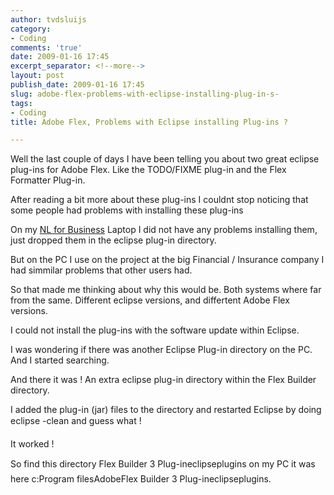 ```yaml
---
author: tvdsluijs
category:
- Coding
comments: 'true'
date: 2009-01-16 17:45
excerpt_separator: <!--more-->
layout: post
publish_date: 2009-01-16 17:45
slug: adobe-flex-problems-with-eclipse-installing-plug-in-s-
tags:
- Coding
title: Adobe Flex, Problems with Eclipse installing Plug-ins ?

---
```

Well the last couple of days I have been telling you about two great eclipse
plug-ins for Adobe Flex. Like the TODO/FIXME plug-in and the Flex Formatter
Plug-in.  
  
After reading a bit more about these plug-ins I couldnt stop noticing that
some people had problems with installing these plug-ins  
  
On my [NL for Business](http://www.nl4b.com/ "NL4B, NL for Business") Laptop I
did not have any problems installing them, just dropped them in the eclipse
plug-in directory.  
  
But on the PC I use on the project at the big Financial / Insurance company I
had simmilar problems that other users had.  
  
  
  
So that made me thinking about why this would be. Both systems where far from
the same. Different eclipse versions, and differtent Adobe Flex versions.  
  
I could not install the plug-ins with the software update within Eclipse.  
  
I was wondering if there was another Eclipse Plug-in directory on the PC. And
I started searching.  
  
And there it was ! An extra eclipse plug-in directory within the Flex Builder
directory.  
  
I added the plug-in (jar) files to the directory and restarted Eclipse by
doing eclipse -clean and guess what !  
  
It worked !  
  
So find this directory Flex Builder 3 Plug-ineclipseplugins on my PC it was
here c:Program filesAdobeFlex Builder 3 Plug-ineclipseplugins.

